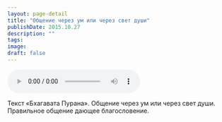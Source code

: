 ```yaml
---
layout: page-detail
title: "Общение через ум или через свет души"
publishDate: 2015.10.27
description: ""
tags:
image:
draft: false
---
```


<audio title="2015.10.27 - Общение через ум или через свет души.mp3" src="/upload/iblock/da3/da30344082fce8051ce334d337df64a7.mp3" controls=""></audio>

 Текст «Бхагавата Пурана». Общение через ум или через свет души. Правильное общение дающее благословение. 

  
